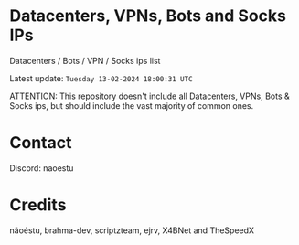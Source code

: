 # Datacenters, VPNs, Bots and Socks IPs
 
Datacenters / Bots / VPN / Socks ips list

Latest update: `Tuesday 13-02-2024 18:00:31 UTC` 

ATTENTION: This repository doesn't include all Datacenters, VPNs, Bots & Socks ips, 
but should include the vast majority of common ones.

# Contact
Discord: naoestu

# Credits
nãoéstu, brahma-dev, scriptzteam, ejrv, X4BNet and TheSpeedX
